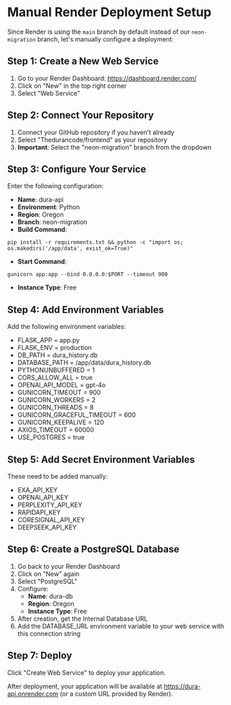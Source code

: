 # Manual Render Deployment Setup

Since Render is using the `main` branch by default instead of our `neon-migration` branch, let's manually configure a deployment:

## Step 1: Create a New Web Service

1. Go to your Render Dashboard: https://dashboard.render.com/
2. Click on "New" in the top right corner
3. Select "Web Service"

## Step 2: Connect Your Repository

1. Connect your GitHub repository if you haven't already
2. Select "Thedurancode/frontend" as your repository
3. **Important**: Select the "neon-migration" branch from the dropdown

## Step 3: Configure Your Service

Enter the following configuration:
- **Name**: dura-api
- **Environment**: Python
- **Region**: Oregon
- **Branch**: neon-migration
- **Build Command**: 
```
pip install -r requirements.txt && python -c "import os; os.makedirs('/app/data', exist_ok=True)"
```
- **Start Command**: 
```
gunicorn app:app --bind 0.0.0.0:$PORT --timeout 900
```
- **Instance Type**: Free

## Step 4: Add Environment Variables

Add the following environment variables:
- FLASK_APP = app.py
- FLASK_ENV = production
- DB_PATH = dura_history.db
- DATABASE_PATH = /app/data/dura_history.db
- PYTHONUNBUFFERED = 1
- CORS_ALLOW_ALL = true
- OPENAI_API_MODEL = gpt-4o
- GUNICORN_TIMEOUT = 900
- GUNICORN_WORKERS = 2
- GUNICORN_THREADS = 8
- GUNICORN_GRACEFUL_TIMEOUT = 600
- GUNICORN_KEEPALIVE = 120
- AXIOS_TIMEOUT = 60000
- USE_POSTGRES = true

## Step 5: Add Secret Environment Variables
These need to be added manually:
- EXA_API_KEY
- OPENAI_API_KEY
- PERPLEXITY_API_KEY
- RAPIDAPI_KEY
- CORESIGNAL_API_KEY
- DEEPSEEK_API_KEY

## Step 6: Create a PostgreSQL Database

1. Go back to your Render Dashboard
2. Click on "New" again
3. Select "PostgreSQL"
4. Configure:
   - **Name**: dura-db
   - **Region**: Oregon
   - **Instance Type**: Free
5. After creation, get the Internal Database URL
6. Add the DATABASE_URL environment variable to your web service with this connection string

## Step 7: Deploy

Click "Create Web Service" to deploy your application.

After deployment, your application will be available at https://dura-api.onrender.com (or a custom URL provided by Render). 